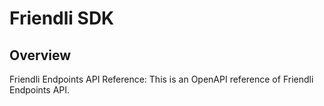 # Friendli SDK

## Overview

Friendli Endpoints API Reference: This is an OpenAPI reference of Friendli Endpoints API.
